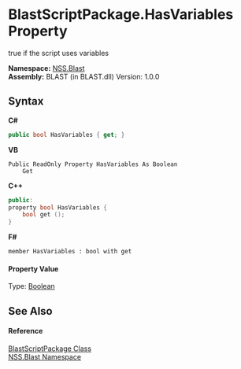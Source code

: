 # BlastScriptPackage.HasVariables Property 
 

true if the script uses variables

**Namespace:**&nbsp;<a href="88b55311-4a89-0894-e27a-e157e443c7f7.md">NSS.Blast</a><br />**Assembly:**&nbsp;BLAST (in BLAST.dll) Version: 1.0.0

## Syntax

**C#**<br />
``` C#
public bool HasVariables { get; }
```

**VB**<br />
``` VB
Public ReadOnly Property HasVariables As Boolean
	Get
```

**C++**<br />
``` C++
public:
property bool HasVariables {
	bool get ();
}
```

**F#**<br />
``` F#
member HasVariables : bool with get

```


#### Property Value
Type: <a href="https://docs.microsoft.com/dotnet/api/system.boolean" target="_blank" rel="noopener noreferrer">Boolean</a>

## See Also


#### Reference
<a href="334603e0-a0de-2aaa-4007-78f5dcc5dc51.md">BlastScriptPackage Class</a><br /><a href="88b55311-4a89-0894-e27a-e157e443c7f7.md">NSS.Blast Namespace</a><br />